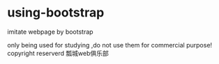 # using-bootstrap
imitate webpage by bootstrap

only being used for studying ,do not use them for commercial purpose!
copyright reserverd 瓢城web俱乐部
